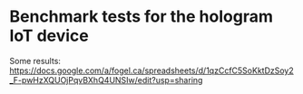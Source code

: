 # Benchmark tests for the hologram IoT device

Some results: https://docs.google.com/a/fogel.ca/spreadsheets/d/1qzCcfC5SoKktDzSoy2_F-pwHzXQUOjPqvBXhQ4UNSIw/edit?usp=sharing
